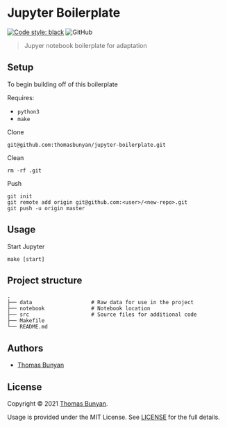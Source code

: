 Jupyter Boilerplate
===================

<a href="https://github.com/psf/black"><img alt="Code style: black" src="https://img.shields.io/badge/code%20style-black-black"></a>
<img alt="GitHub" src="https://img.shields.io/github/license/thomasbunyan/jupyter-boilerplate">

> Jupyer notebook boilerplate for adaptation

## Setup
To begin building off of this boilerplate

Requires:
- `python3`
- `make`

 Clone

    git@github.com:thomasbunyan/jupyter-boilerplate.git

Clean

    rm -rf .git

Push

    git init
    git remote add origin git@github.com:<user>/<new-repo>.git
    git push -u origin master

## Usage
Start Jupyter

    make [start]


## Project structure
    .
    ├── data                   # Raw data for use in the project
    ├── notebook               # Notebook location
    ├── src                    # Source files for additional code
    ├── Makefile
    └── README.md


## Authors
- [Thomas Bunyan](https://github.com/thomasbunyan)

## License
Copyright © 2021 [Thomas Bunyan](https://github.com/thomasbunyan).

Usage is provided under the MIT License. See [LICENSE](https://github.com/thomasbunyan/jupyter-boilerplate/blob/master/LICENSE) for the full details.
